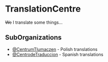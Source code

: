 # TranslationCentre
~~We~~ I translate some things...
## SubOrganizations
- [@CentrumTlumaczen](//github.com/CentrumTlumaczen) - Polish translations
- [@CentrodeTraduccion](//github.com/CentrodeTraduccion) - Spanish translations
